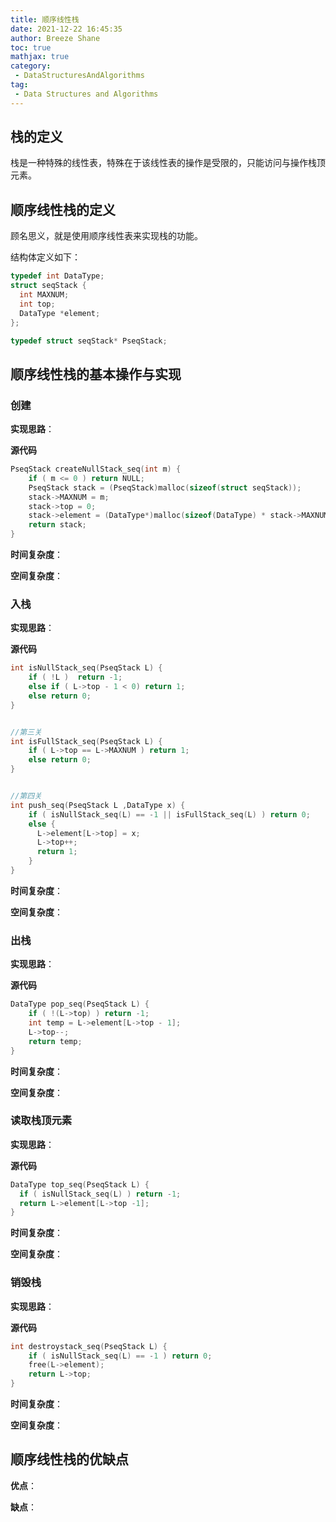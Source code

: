 ```yaml
---
title: 顺序线性栈
date: 2021-12-22 16:45:35
author: Breeze Shane
toc: true
mathjax: true
category:
 - DataStructuresAndAlgorithms
tag:
 - Data Structures and Algorithms
---
```

## 栈的定义

栈是一种特殊的线性表，特殊在于该线性表的操作是受限的，只能访问与操作栈顶元素。

## 顺序线性栈的定义

顾名思义，就是使用顺序线性表来实现栈的功能。

结构体定义如下：

```c
typedef int DataType;
struct seqStack {
  int MAXNUM;
  int top;
  DataType *element;
};

typedef struct seqStack* PseqStack;
```

## 顺序线性栈的基本操作与实现

### 创建

**实现思路**：



**源代码**

```c
PseqStack createNullStack_seq(int m) {
    if ( m <= 0 ) return NULL;
    PseqStack stack = (PseqStack)malloc(sizeof(struct seqStack));
    stack->MAXNUM = m;
    stack->top = 0;
    stack->element = (DataType*)malloc(sizeof(DataType) * stack->MAXNUM);
    return stack;
}
```

**时间复杂度**：

**空间复杂度**：

### 入栈

**实现思路**：


**源代码**

```c
int isNullStack_seq(PseqStack L) {
    if ( !L )  return -1; 
    else if ( L->top - 1 < 0) return 1;
    else return 0;
}


//第三关 
int isFullStack_seq(PseqStack L) {
    if ( L->top == L->MAXNUM ) return 1;
    else return 0;
}


//第四关
int push_seq(PseqStack L ,DataType x) {
    if ( isNullStack_seq(L) == -1 || isFullStack_seq(L) ) return 0;
    else {
      L->element[L->top] = x;
      L->top++;
      return 1;
    }
}
```

**时间复杂度**：

**空间复杂度**：

### 出栈

**实现思路**：


**源代码**

```c
DataType pop_seq(PseqStack L) {
    if ( !(L->top) ) return -1;
    int temp = L->element[L->top - 1];
    L->top--;
    return temp;
}
```

**时间复杂度**：

**空间复杂度**：

### 读取栈顶元素

**实现思路**：


**源代码**

```c
DataType top_seq(PseqStack L) {
  if ( isNullStack_seq(L) ) return -1;
  return L->element[L->top -1];
}
```

**时间复杂度**：

**空间复杂度**：

### 销毁栈

**实现思路**：


**源代码**

```c
int destroystack_seq(PseqStack L) {
    if ( isNullStack_seq(L) == -1 ) return 0;
    free(L->element);
    return L->top;
}
```

**时间复杂度**：

**空间复杂度**：

## 顺序线性栈的优缺点

**优点**：

**缺点**：
